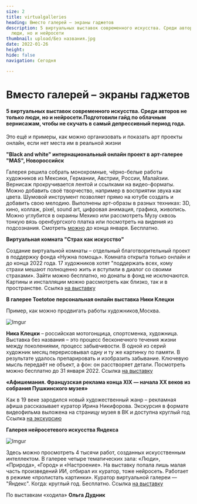 ```yaml
---
size: 2
title: virtualgalleries
heading: Вместо галерей – экраны гаджетов
description: 5 виртуальных выставок современного искусства. Среди авторов не только
  люди, но и нейросети
thumbnail: upload/Без названия.jpg
date: 2022-01-26
height: 
hide: false
navigation: Сегодня

---
```

# **Вместо галерей – экраны гаджетов**

####  5 виртуальных выставок современного искусства. Среди авторов не только люди, но и нейросети.Подготовили гайд по облачным вернисажам, чтобы не скучать в самый депрессивный период года.

Это ещё и примеры, как можно организовать и показать арт проекты онлайн, если нет места им в реальной жизни

 **"Black and white" интернациональный онлайн проект в арт-галерее "MAS", Новороссийск**
 
Галерея решила собрать монохромные, чёрно-белые работы художников из Мексики, Германии, Австрии, России, Малайзии.
Вернисаж прокручивается лентой и ссылками на видео-форматы. Можно добавить своё творчество, например в восприятии звука как цвета.  Шумовой инструмент позволяет прямо на ютубе создать и добавить свою мелодию. Выполнены арт-образы в разных техниках: 3D, кино, коллаж, pixel, sound art, цифровая анимация, графика, живопись.  Можно углубится в окраины Мехико или рассмотреть Музу сквозь тонкую вязь оренбургского платка или посмотреть на видения из подсознания. 
Смотреть [можно](https://www.mas-gallery.ru/black_white) до конца января. Бесплатно.

**Виртуальная комната "Страх как искусство"**

Создание виртуальной комнаты – отдельный благотворительный проект в поддержку фонда «Нужна помощь». Комната открыта только онлайн и до конца 2022 года.  17 художников хотят "поддержать всех, кому страхи мешают полноценно жить и вступили в диалог со своими страхами». Зайти можно бесплатно, но донаты в фонд не исключаются. Картины и инсталляции можно рассмотреть как близко, так и в пространстве. 
Ссылка [на выставку](http://www.fearisart.com/)

**В галерее Toetotoe персональная онлайн выставка Ники Клецки**

Пример, как можно продвигать работы художников,Москва.

![Imgur](https://i.imgur.com/PW2lOtg.jpg)

**Ника Клецки** – российская мотогонщица, спортсменка, художница. Выставка без названия – это процесс бесконечного течения жизни между поколениями, процесс забывчивости. В одной из серий художник месяц перерисовывал одну и ту же картинку по памяти. В результате удалось препарировать и изобразить забывание. Ключевую мысль передаёт не объект, а фон: он расстворяет детали.
Посмотреть можно бесплатно до 31 января 2022.
Ссылка [на выставку](https://www.artsy.net/viewing-room/toetotoe-exhibition-without-title-number-1/artworks)

**«Афишемания. Французская реклама конца XIX — начала XX веков из собрания Пушкинского музея»**

Как в 19 веке зародился новый художественный жанр – рекламная афиша рассказывает куратор Ирина Никифорова.  Экскурсия в формате видеофильма выложена на страницу музея в ВК и доступна круглый год
Ссылка [на экскурсию](https://m.vk.com/video-23141780_456239236)

**Галерея нейросетевого искусства Яндекса**

![Imgur](https://i.imgur.com/49rWsdC.jpg)

Здесь можно просмотреть 4 тысячи работ, созданных искусственным интеллектом. В галерее четыре тематических зала: «Люди», «Природа», «Город» и «Настроение».
На выставку попала лишь малая часть произведений ИИ, отбирал их куратор, тоже нейросеть. Работает в режиме «пролистать картинки». Куратор виртуальной галереи — "Яндекс".
Когда: круглый год. Бесплатно.
Ссылка [на выставку](https://yandex.ru/lab/ganart)

По выставкам «ходила» **Ольга Дудник**
